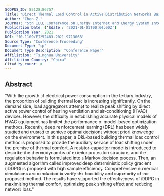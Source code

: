 ```yaml
---
SCOPUS_ID: 85128186757
Title: "Direct Thermal Load Control in Active Distribution Networks Based on Deep Reinforcement Learning"
Author: "Chen Z."
Journal: "5th IEEE Conference on Energy Internet and Energy System Integration: Energy Internet for Carbon Neutrality, EI2 2021"
Publication Date: {'$date': '2021-01-01T00:00:00Z'}
Publication Year: 2021
DOI: "10.1109/EI252483.2021.9713068"
Source Type: "Conference Proceeding"
Document Type: "cp"
Document Type Description: "Conference Paper"
Affiliation: "Tsinghua University"
Affiliation Country: "China"
Cited by count: 0
---
```


## Abstract
"With the growth of electrical power consumption in the tertiary industry, the proportion of building thermal load is increasing significantly. On the demand side, load aggregators attempt to realize peak shifting by direct active power control of heating ventilation and air-conditioning (HVAC) devices. However, the difficulty in establishing accurate physical models of HVAC equipment has limited the performance of model-based optimization methods. Recently, deep reinforcement learning (DRL) has been widely studied and trusted to achieve optimal decisions without priori knowledge on the environment. In this paper, a DRL-based building thermal load control method is proposed to provide the auxiliary service of load shifting under the premise of thermal comfort. A resistor-capacitor model is introduced to describe the thermodynamics of exterior protection structure, and the regulation behavior is formulated into a Markov decision process. Then, an augmented algorithm called improved deep deterministic policy gradient (iDDPG) is proposed with high sample efficiency. Comprehensive numerical simulations are conducted to verify the feasibility and superiority of the proposed method. The results have supported the effectiveness of iDDPG in maximizing thermal comfort, optimizing peak shifting effect and reducing network loss."
